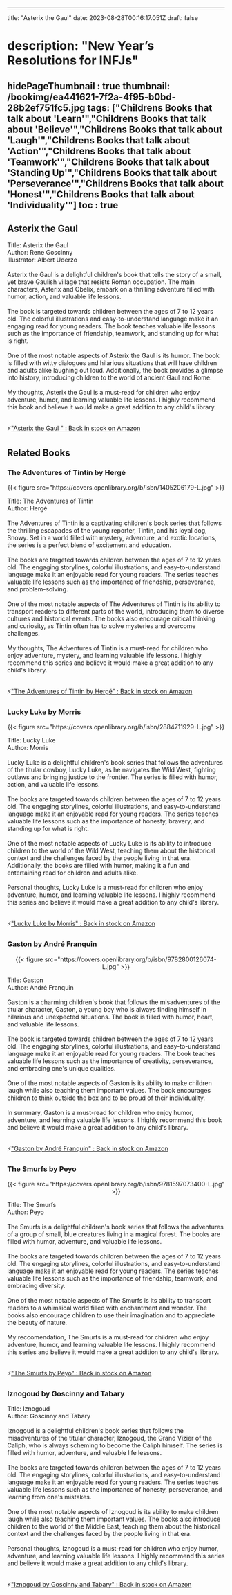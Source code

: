 
---
title: "Asterix the Gaul"
date: 2023-08-28T00:16:17.051Z
draft: false
# description: "New Year’s Resolutions for INFJs"
hidePageThumbnail : true
thumbnail: /bookimg/ea441621-7f2a-4f95-b0bd-28b2ef751fc5.jpg
tags: ["Childrens Books that talk about 'Learn'","Childrens Books that talk about 'Believe'","Childrens Books that talk about 'Laugh'","Childrens Books that talk about 'Action'","Childrens Books that talk about 'Teamwork'","Childrens Books that talk about 'Standing Up'","Childrens Books that talk about 'Perseverance'","Childrens Books that talk about 'Honest'","Childrens Books that talk about 'Individuality'"]
toc : true
---
## Asterix the Gaul 

Title: Asterix the Gaul</br>
Author: Rene Goscinny</br>
Illustrator: Albert Uderzo</br></br>
Asterix the Gaul is a delightful children's book that tells the story of a small, yet brave Gaulish village that resists Roman occupation. The main characters, Asterix and Obelix, embark on a thrilling adventure filled with humor, action, and valuable life lessons.</br></br>
The book is targeted towards children between the ages of 7 to 12 years old. The colorful illustrations and easy-to-understand language make it an engaging read for young readers. The book teaches valuable life lessons such as the importance of friendship, teamwork, and standing up for what is right.</br></br>
One of the most notable aspects of Asterix the Gaul is its humor. The book is filled with witty dialogues and hilarious situations that will have children and adults alike laughing out loud. Additionally, the book provides a glimpse into history, introducing children to the world of ancient Gaul and Rome.</br></br>
My thoughts, Asterix the Gaul is a must-read for children who enjoy adventure, humor, and learning valuable life lessons. I highly recommend this book and believe it would make a great addition to any child's library.</br></br>

<p>⚡<a id="aflink" href="https://www.amazon.com/gp/search?ie=UTF8&tag=klayu00-20&linkCode=ur2&linkId=6639bed89a8ad8dd2705e40644eb43d3&camp=1789&creative=9325&index=books&keywords=Asterix the Gaul " class="one" target="_blank" title='"Asterix the Gaul " : Back in stock on Amazon'>"Asterix the Gaul " : Back in stock on Amazon</a></p>

## Related Books
### The Adventures of Tintin by Hergé
<center>
{{< figure src="https://covers.openlibrary.org/b/isbn/1405206179-L.jpg" >}}
</center>

Title: The Adventures of Tintin</br>
Author: Hergé</br></br>
The Adventures of Tintin is a captivating children's book series that follows the thrilling escapades of the young reporter, Tintin, and his loyal dog, Snowy. Set in a world filled with mystery, adventure, and exotic locations, the series is a perfect blend of excitement and education.</br></br>
The books are targeted towards children between the ages of 7 to 12 years old. The engaging storylines, colorful illustrations, and easy-to-understand language make it an enjoyable read for young readers. The series teaches valuable life lessons such as the importance of friendship, perseverance, and problem-solving.</br></br>
One of the most notable aspects of The Adventures of Tintin is its ability to transport readers to different parts of the world, introducing them to diverse cultures and historical events. The books also encourage critical thinking and curiosity, as Tintin often has to solve mysteries and overcome challenges.</br></br>
My thoughts, The Adventures of Tintin is a must-read for children who enjoy adventure, mystery, and learning valuable life lessons. I highly recommend this series and believe it would make a great addition to any child's library.</br></br>

<p>⚡<a id="aflink" href="https://www.amazon.com/gp/search?ie=UTF8&tag=klayu00-20&linkCode=ur2&linkId=6639bed89a8ad8dd2705e40644eb43d3&camp=1789&creative=9325&index=books&keywords=The Adventures of Tintin by Hergé" class="one" target="_blank" title='"The Adventures of Tintin by Hergé" : Back in stock on Amazon'>"The Adventures of Tintin by Hergé" : Back in stock on Amazon</a></p>

### Lucky Luke by Morris
<center>
{{< figure src="https://covers.openlibrary.org/b/isbn/2884711929-L.jpg" >}}
</center>

Title: Lucky Luke</br>
Author: Morris</br></br>
Lucky Luke is a delightful children's book series that follows the adventures of the titular cowboy, Lucky Luke, as he navigates the Wild West, fighting outlaws and bringing justice to the frontier. The series is filled with humor, action, and valuable life lessons.</br></br>
The books are targeted towards children between the ages of 7 to 12 years old. The engaging storylines, colorful illustrations, and easy-to-understand language make it an enjoyable read for young readers. The series teaches valuable life lessons such as the importance of honesty, bravery, and standing up for what is right.</br></br>
One of the most notable aspects of Lucky Luke is its ability to introduce children to the world of the Wild West, teaching them about the historical context and the challenges faced by the people living in that era. Additionally, the books are filled with humor, making it a fun and entertaining read for children and adults alike.</br></br>
Personal thoughts, Lucky Luke is a must-read for children who enjoy adventure, humor, and learning valuable life lessons. I highly recommend this series and believe it would make a great addition to any child's library.</br></br>

<p>⚡<a id="aflink" href="https://www.amazon.com/gp/search?ie=UTF8&tag=klayu00-20&linkCode=ur2&linkId=6639bed89a8ad8dd2705e40644eb43d3&camp=1789&creative=9325&index=books&keywords=Lucky Luke by Morris" class="one" target="_blank" title='"Lucky Luke by Morris" : Back in stock on Amazon'>"Lucky Luke by Morris" : Back in stock on Amazon</a></p>

### Gaston by André Franquin
<center>
{{< figure src="https://covers.openlibrary.org/b/isbn/9782800126074-L.jpg" >}}
</center>

Title: Gaston</br>
Author: André Franquin</br></br>
Gaston is a charming children's book that follows the misadventures of the titular character, Gaston, a young boy who is always finding himself in hilarious and unexpected situations. The book is filled with humor, heart, and valuable life lessons.</br></br>
The book is targeted towards children between the ages of 7 to 12 years old. The engaging storylines, colorful illustrations, and easy-to-understand language make it an enjoyable read for young readers. The book teaches valuable life lessons such as the importance of creativity, perseverance, and embracing one's unique qualities.</br></br>
One of the most notable aspects of Gaston is its ability to make children laugh while also teaching them important values. The book encourages children to think outside the box and to be proud of their individuality.</br></br>
In summary, Gaston is a must-read for children who enjoy humor, adventure, and learning valuable life lessons. I highly recommend this book and believe it would make a great addition to any child's library.</br></br>

<p>⚡<a id="aflink" href="https://www.amazon.com/gp/search?ie=UTF8&tag=klayu00-20&linkCode=ur2&linkId=6639bed89a8ad8dd2705e40644eb43d3&camp=1789&creative=9325&index=books&keywords=Gaston by André Franquin" class="one" target="_blank" title='"Gaston by André Franquin" : Back in stock on Amazon'>"Gaston by André Franquin" : Back in stock on Amazon</a></p>

### The Smurfs by Peyo
<center>
{{< figure src="https://covers.openlibrary.org/b/isbn/9781597073400-L.jpg" >}}
</center>

Title: The Smurfs</br>
Author: Peyo</br></br>
The Smurfs is a delightful children's book series that follows the adventures of a group of small, blue creatures living in a magical forest. The books are filled with humor, adventure, and valuable life lessons.</br></br>
The books are targeted towards children between the ages of 7 to 12 years old. The engaging storylines, colorful illustrations, and easy-to-understand language make it an enjoyable read for young readers. The series teaches valuable life lessons such as the importance of friendship, teamwork, and embracing diversity.</br></br>
One of the most notable aspects of The Smurfs is its ability to transport readers to a whimsical world filled with enchantment and wonder. The books also encourage children to use their imagination and to appreciate the beauty of nature.</br></br>
My reccomendation, The Smurfs is a must-read for children who enjoy adventure, humor, and learning valuable life lessons. I highly recommend this series and believe it would make a great addition to any child's library.</br></br>

<p>⚡<a id="aflink" href="https://www.amazon.com/gp/search?ie=UTF8&tag=klayu00-20&linkCode=ur2&linkId=6639bed89a8ad8dd2705e40644eb43d3&camp=1789&creative=9325&index=books&keywords=The Smurfs by Peyo" class="one" target="_blank" title='"The Smurfs by Peyo" : Back in stock on Amazon'>"The Smurfs by Peyo" : Back in stock on Amazon</a></p>

### Iznogoud by Goscinny and Tabary
Title: Iznogoud</br>
Author: Goscinny and Tabary</br></br>
Iznogoud is a delightful children's book series that follows the misadventures of the titular character, Iznogoud, the Grand Vizier of the Caliph, who is always scheming to become the Caliph himself. The series is filled with humor, adventure, and valuable life lessons.</br></br>
The books are targeted towards children between the ages of 7 to 12 years old. The engaging storylines, colorful illustrations, and easy-to-understand language make it an enjoyable read for young readers. The series teaches valuable life lessons such as the importance of honesty, perseverance, and learning from one's mistakes.</br></br>
One of the most notable aspects of Iznogoud is its ability to make children laugh while also teaching them important values. The books also introduce children to the world of the Middle East, teaching them about the historical context and the challenges faced by the people living in that era.</br></br>
Personal thoughts, Iznogoud is a must-read for children who enjoy humor, adventure, and learning valuable life lessons. I highly recommend this series and believe it would make a great addition to any child's library.</br></br>

<p>⚡<a id="aflink" href="https://www.amazon.com/gp/search?ie=UTF8&tag=klayu00-20&linkCode=ur2&linkId=6639bed89a8ad8dd2705e40644eb43d3&camp=1789&creative=9325&index=books&keywords=Iznogoud by Goscinny and Tabary" class="one" target="_blank" title='"Iznogoud by Goscinny and Tabary" : Back in stock on Amazon'>"Iznogoud by Goscinny and Tabary" : Back in stock on Amazon</a></p>
